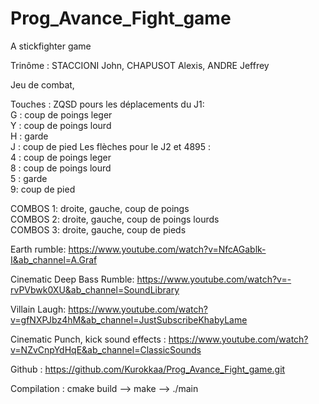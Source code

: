 # Prog_Avance_Fight_game
A stickfighter game

Trinôme : STACCIONI John, CHAPUSOT Alexis, ANDRE Jeffrey

Jeu de combat,

Touches : ZQSD pours les déplacements du J1:  
G : coup de poings leger  
Y : coup de poings lourd  
H : garde  
J : coup de pied 
Les flèches pour le J2 et 4895 :  
4 : coup de poings leger  
8 : coup de poings lourd  
5 : garde  
9: coup de pied  

COMBOS 1: droite, gauche, coup de poings  
COMBOS 2: droite, gauche, coup de poings lourds  
COMBOS 3: droite, gauche, coup de pieds  

Earth rumble: 
https://www.youtube.com/watch?v=NfcAGablk-I&ab_channel=A.Graf

Cinematic Deep Bass Rumble:
https://www.youtube.com/watch?v=-rvPVbwk0XU&ab_channel=SoundLibrary

Villain Laugh:
https://www.youtube.com/watch?v=gfNXPJbz4hM&ab_channel=JustSubscribeKhabyLame

Cinematic Punch, kick sound effects :
https://www.youtube.com/watch?v=NZvCnpYdHqE&ab_channel=ClassicSounds

Github : https://github.com/Kurokkaa/Prog_Avance_Fight_game.git

Compilation : 
cmake build -->
make -->
./main
